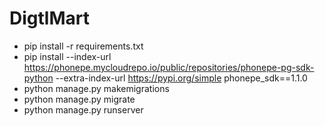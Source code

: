 # DigtlMart

- pip install -r requirements.txt
- pip install --index-url https://phonepe.mycloudrepo.io/public/repositories/phonepe-pg-sdk-python --extra-index-url https://pypi.org/simple phonepe_sdk==1.1.0
- python manage.py makemigrations
- python manage.py migrate
- python manage.py runserver